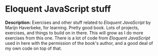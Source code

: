 # Eloquent JavaScript stuff

**Description:** Exercises and other stuff related to *Eloquent JavaScript* by Marijn Haverbeke, for learning. Pretty good book. Lots of projects, exercises, and things to build on in there. This will grow as I do more exercises from this one. There is a lot of code from *Eloquent JavaScript* used in here with the permission of the book's author, and a good deal of my own code on top of that.

